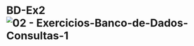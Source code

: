 # BD-Ex2![02 - Exercicios-Banco-de-Dados-Consultas-1](https://user-images.githubusercontent.com/109689591/228331923-2ad46ae2-82b3-43e8-83b9-d263548cd073.png)
